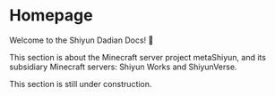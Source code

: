 # Homepage

Welcome to the Shiyun Dadian Docs! 👏

This section is about the Minecraft server project metaShiyun, and its subsidiary Minecraft servers: Shiyun Works and ShiyunVerse.

This section is still under construction.
